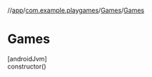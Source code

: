 //[app](../../../index.md)/[com.example.playgames](../index.md)/[Games](index.md)/[Games](-games.md)

# Games

[androidJvm]\
constructor()

